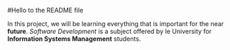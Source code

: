 #Hello to the README file

In this project, we will be learning everything that is important for the near **future**.
_Software Development_ is a subject offered by Ie University for **Information Systems Management** students.
